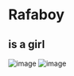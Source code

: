 # Rafaboy

## is a girl

![image](https://github.com/Finnnny/Rafaboy/assets/151270723/51610038-765b-4f64-942e-3765319ad40a)
![image](https://github.com/Finnnny/Rafaboy/assets/151270723/92a5d65f-7026-453a-a162-3d19032081b7)
